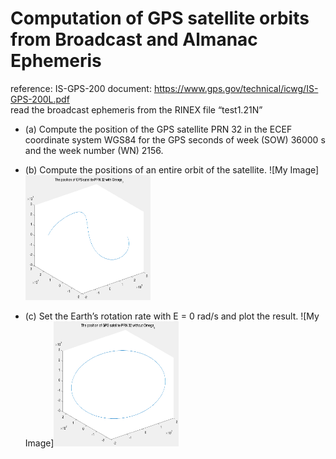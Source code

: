 # Computation of GPS satellite orbits from Broadcast and Almanac Ephemeris
reference: IS-GPS-200 document: https://www.gps.gov/technical/icwg/IS-GPS-200L.pdf  <br /> 
read the broadcast ephemeris from the RINEX file “test1.21N”
*  (a) Compute the position of the GPS satellite PRN 32 in the ECEF coordinate system WGS84 for the GPS seconds of week (SOW) 36000 s and the week number (WN) 2156.

*  (b) Compute the positions of an entire orbit of the satellite.
![My Image]<img src="https://github.com/TzuLai/GPS-satellite-orbits/blob/main/b.png"  width="200" height="200">


*  (c) Set the Earth’s rotation rate with E = 0 rad/s and plot the result.
![My Image]<img src="https://github.com/TzuLai/GPS-satellite-orbits/blob/main/c.png"  width="200" height="200">
